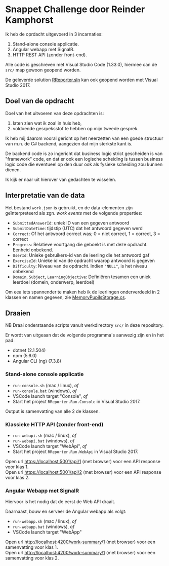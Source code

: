 # Snappet Challenge door Reinder Kamphorst

Ik heb de oprdacht uitgevoerd in 3 incarnaties:

1. Stand-alone console applicatie.
2. Angular webapp met SignalR.
3. HTTP REST API (zonder front-end).

Alle code is geschreven met Visual Studio Code (1.33.0), hiermee can de `src/` map gewoon geopend worden.

De geleverde solution [RReporter.sln](./RReporter.sln) kan ook geopend worden met Visual Studio 2017.

## Doel van de opdracht

Doel van het uitvoeren van deze opdrachten is:

1. laten zien wat ik zoal in huis heb,
1. voldoende gesrpeksstof te hebben op mijn tweede gesprek.

Ik heb mij daarom vooral gericht op het neerzetten van een goede structuur van m.n. de C# backend, aangezien dat mijn sterkste kant is.

De backend code is zo ingericht dat business logic strict gescheiden is van "framework" code, en dat er ook een logische scheiding is tussen business logic code die eventueel op den duur ook als fysieke scheiding zou kunnen dienen.

Ik kijk er naar uit hierover van gedachten te wisselen.

## Interpretatie van de data

Het bestand `work.json` is gebruikt, en de data-elementen zijn geïnterpreteerd als zgn. *work events* met de volgende properties:

* `SubmittedAnswerId`: uniek ID van een gegeven antwoord
* `SubmitDateTime`: tijdstip (UTC) dat het antwoord gegeven werd
* `Correct`: Of het antwoord correct was; 0 = niet correct, 1 = correct, 3 = correct
* `Progress`: Relatieve voortgang die geboekt is met deze opdracht. Eenheid onbekend.
* `UserId`: Unieke gebruikers-id van de leerling die het antwoord gaf
* `ExerciseId`: Unieke id van de opdracht waarop antwoord is gegeven
* `Difficulty`: Niveau van de opdracht. Indien `"NULL"`, is het niveau onbekend
* `Domain`, `Subject`, `LearningObjective`: Definiëren tesamen een uniek leerdoel (domein, onderwerp, leerdoel)

Om eea iets spannender te maken heb ik de leerlingen onderverdeeld in 2 klassen en namen gegeven,
zie [MemoryPupilsStorage.cs](./RReporter.Framework/MemoryPupilsStorage.cs).

## Draaien

NB Draai onderstaande scripts vanuit werkdirectory `src/` in deze repository.  

Er wordt van uitgeaan dat de volgende programma's aanwezig zijn en in het pad:

* dotnet (2.1.504)
* npm (5.6.0)
* Angular CLI (ng) (7.3.8)

### Stand-alone console applicatie

* `run-console.sh` (mac / linux), *of*
* `run-console.bat` (windows), *of*
* VSCode launch target "Console", *of*
* Start het project `RReporter.Run.Console` in Visual Studio 2017.

Output is samenvatting van alle 2 de klassen.

### Klassieke HTTP API (zonder front-end)

* `run-webapi.sh` (mac / linux), *of*
* `run-webapi.bat` (windows), *of*
* VSCode launch target "WebApi", *of*
* Start het project `RReporter.Run.WebApi` in Visual Studio 2017.

Open url [https://localhost:5001/api/1](https://localhost:5001/api/1) (met browser) voor een API response voor klas 1.  
Open url [https://localhost:5001/api/2](https://localhost:5001/api/2)  (met browser) voor een API response voor klas 2.

### Angular Webapp met SignalR

Hiervoor is het nodig dat de eerst de Web API draait.

Daarnaast, bouw en serveer de Angular webapp als volgt:

* `run-webapp.sh` (mac / linux), *of*
* `run-webapp.bat` (windows), *of*
* VSCode launch target "WebApp"

Open url [http://localhost:4200/work-summary/1](http://localhost:4200/work-summary/1) (met browser) voor een samenvatting voor klas 1.  
Open url [http://localhost:4200/work-summary/1](http://localhost:4200/work-summary/1) (met browser) voor een samenvatting voor klas 2.
